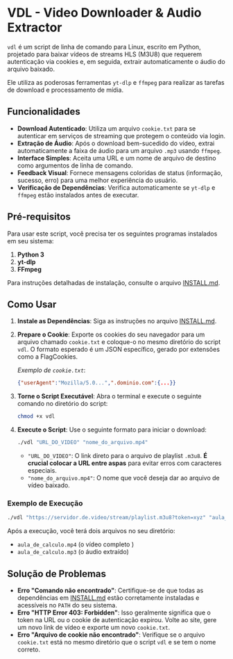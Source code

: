 # VDL - Video Downloader & Audio Extractor

`vdl` é um script de linha de comando para Linux, escrito em Python, projetado para baixar vídeos de streams HLS (M3U8) que requerem autenticação via cookies e, em seguida, extrair automaticamente o áudio do arquivo baixado.

Ele utiliza as poderosas ferramentas `yt-dlp` e `ffmpeg` para realizar as tarefas de download e processamento de mídia.

## Funcionalidades

-   **Download Autenticado**: Utiliza um arquivo `cookie.txt` para se autenticar em serviços de streaming que protegem o conteúdo via login.
-   **Extração de Áudio**: Após o download bem-sucedido do vídeo, extrai automaticamente a faixa de áudio para um arquivo `.mp3` usando `ffmpeg`.
-   **Interface Simples**: Aceita uma URL e um nome de arquivo de destino como argumentos de linha de comando.
-   **Feedback Visual**: Fornece mensagens coloridas de status (informação, sucesso, erro) para uma melhor experiência do usuário.
-   **Verificação de Dependências**: Verifica automaticamente se `yt-dlp` e `ffmpeg` estão instalados antes de executar.

## Pré-requisitos

Para usar este script, você precisa ter os seguintes programas instalados em seu sistema:

1.  **Python 3**
2.  **yt-dlp**
3.  **FFmpeg**

Para instruções detalhadas de instalação, consulte o arquivo [INSTALL.md](INSTALL.md).

## Como Usar

1.  **Instale as Dependências**: Siga as instruções no arquivo [INSTALL.md](INSTALL.md).

2.  **Prepare o Cookie**: Exporte os cookies do seu navegador para um arquivo chamado `cookie.txt` e coloque-o no mesmo diretório do script `vdl`. O formato esperado é um JSON específico, gerado por extensões como a FlagCookies.

    *Exemplo de `cookie.txt`*:
    ```json
    {"userAgent":"Mozilla/5.0...",".dominio.com":{...}}
    ```

3.  **Torne o Script Executável**: Abra o terminal e execute o seguinte comando no diretório do script:
    ```bash
    chmod +x vdl
    ```

4.  **Execute o Script**: Use o seguinte formato para iniciar o download:
    ```bash
    ./vdl "URL_DO_VIDEO" "nome_do_arquivo.mp4"
    ```

    -   `"URL_DO_VIDEO"`: O link direto para o arquivo de playlist `.m3u8`. **É crucial colocar a URL entre aspas** para evitar erros com caracteres especiais.
    -   `"nome_do_arquivo.mp4"`: O nome que você deseja dar ao arquivo de vídeo baixado.

### Exemplo de Execução

```bash
./vdl "https://servidor.de.video/stream/playlist.m3u8?token=xyz" "aula_de_calculo.mp4"
```

Após a execução, você terá dois arquivos no seu diretório:
-   `aula_de_calculo.mp4` (o vídeo completo )
-   `aula_de_calculo.mp3` (o áudio extraído)

## Solução de Problemas

-   **Erro "Comando não encontrado"**: Certifique-se de que todas as dependências em [INSTALL.md](INSTALL.md) estão corretamente instaladas e acessíveis no `PATH` do seu sistema.
-   **Erro "HTTP Error 403: Forbidden"**: Isso geralmente significa que o token na URL ou o cookie de autenticação expirou. Volte ao site, gere um novo link de vídeo e exporte um novo `cookie.txt`.
-   **Erro "Arquivo de cookie não encontrado"**: Verifique se o arquivo `cookie.txt` está no mesmo diretório que o script `vdl` e se tem o nome correto.
